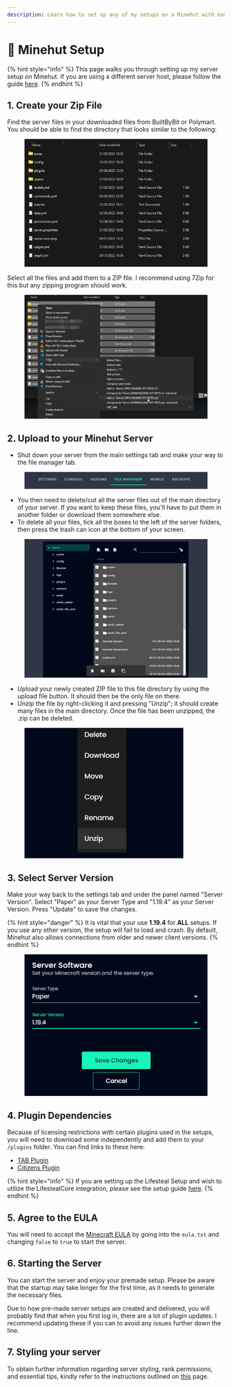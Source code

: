 ```yaml
---
description: Learn how to set up any of my setups on a Minehut with ease!
---
```


# 💾 Minehut Setup

{% hint style="info" %}
This page walks you through setting up my server setup on Minehut. If you are using a different server host, please follow the guide [here](standard-host-setup.md).
{% endhint %}

## 1. Create your Zip File

Find the server files in your downloaded files from BuiltByBit or Polymart. You should be able to find the directory that looks similar to the following:

<figure><img src="../../.gitbook/assets/image (8).png" alt=""><figcaption></figcaption></figure>

Select all the files and add them to a ZIP file. I recommend using 7Zip for this but any zipping program should work.

<figure><img src="../../.gitbook/assets/image (33).png" alt=""><figcaption></figcaption></figure>

## 2. Upload to your Minehut Server

* Shut down your server from the main settings tab and make your way to the file manager tab.

<figure><img src="../../.gitbook/assets/image (42).png" alt=""><figcaption></figcaption></figure>

* You then need to delete/cut all the server files out of the main directory of your server. If you want to keep these files, you'll have to put them in another folder or download them somewhere else.
* To delete all your files, tick all the boxes to the left of the server folders, then press the trash can icon at the bottom of your screen.

<figure><img src="../../.gitbook/assets/image (35).png" alt=""><figcaption></figcaption></figure>

* Upload your newly created ZIP file to this file directory by using the upload file button. It should then be the only file on there.
* Unzip the file by right-clicking it and pressing "Unzip"; it should create many files in the main directory. Once the file has been unzipped, the .zip can be deleted.

<figure><img src="../../.gitbook/assets/image (27).png" alt=""><figcaption></figcaption></figure>

## 3. Select Server Version

Make your way back to the settings tab and under the panel named "Server Version". Select "Paper" as your Server Type and "1.19.4" as your Server Version. Press "Update" to save the changes.

{% hint style="danger" %}
It is vital that your use **1.19.4** for **ALL** setups. If you use any other version, the setup will fail to load and crash. By default, Minehut also allows connections from older and newer client versions.
{% endhint %}

<figure><img src="../../.gitbook/assets/image (21).png" alt=""><figcaption></figcaption></figure>

## 4. Plugin Dependencies

Because of licensing restrictions with certain plugins used in the setups, you will need to download some independently and add them to your `/plugins` folder. You can find links to these here:

* [TAB Plugin](https://github.com/NEZNAMY/TAB/releases)
* [Citizens Plugin](https://ci.citizensnpcs.co/job/Citizens2/)

{% hint style="info" %}
If you are setting up the Lifesteal Setup and wish to utilize the LifestealCore integration, please see the setup guide [here](../../miscellaneous/lifestealcore-integration.md).
{% endhint %}

## 5. Agree to the EULA

You will need to accept the [Minecraft EULA](https://www.minecraft.net/en-us/eula) by going into the `eula.txt` and changing `false` to `true` to start the server.

## 6. Starting the Server

You can start the server and enjoy your premade setup. Please be aware that the startup may take longer for the first time, as it needs to generate the necessary files.

Due to how pre-made server setups are created and delivered, you will probably find that when you first log in, there are a lot of plugin updates. I recommend updating these if you can to avoid any issues further down the line.

## 7. Styling your server

To obtain further information regarding server styling, rank permissions, and essential tips, kindly refer to the instructions outlined on [this](extra-information.md) page.

